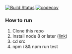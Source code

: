 [![Build Status](https://travis-ci.org/aikrasnov/calendar.svg?branch=master)](https://travis-ci.org/aikrasnov/calendar)
[![codecov](https://codecov.io/gh/aikrasnov/calendar/branch/master/graph/badge.svg)](https://codecov.io/gh/aikrasnov/calendar) 
### How to run
1) Clone this repo
2) Install node 8 or later ([link](https://nodejs.org))
3) cd src
4) npm i && npm run test

